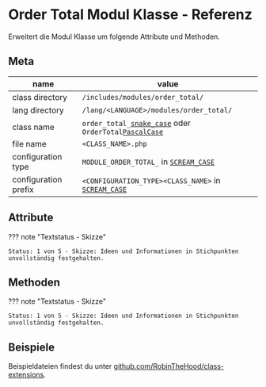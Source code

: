 # Order Total Modul Klasse - Referenz

Erweitert die Modul Klasse um folgende Attribute und Methoden.

## Meta

| name                 | value                                                              |
|----------------------|--------------------------------------------------------------------|
| class directory      | `/includes/modules/order_total/`                                   |
| lang directory       | `/lang/<LANGUAGE>/modules/order_total/`                            |
| class name           | `order_total_`[`snake_case`](#) oder `OrderTotal`[`PascalCase`](#) |
| file name            | `<CLASS_NAME>.php`                                                 |
| configuration type   | `MODULE_ORDER_TOTAL_` in [`SCREAM_CASE`](#)                        |
| configuration prefix | `<CONFIGURATION_TYPE><CLASS_NAME>` in [`SCREAM_CASE`](#)           |

## Attribute

??? note "Textstatus - Skizze"

    Status: 1 von 5 - Skizze: Ideen und Informationen in Stichpunkten unvollständig festgehalten.

## Methoden

??? note "Textstatus - Skizze"

    Status: 1 von 5 - Skizze: Ideen und Informationen in Stichpunkten unvollständig festgehalten.

## Beispiele

Beispieldateien findest du unter [github.com/RobinTheHood/class-extensions](https://github.com/RobinTheHood/class-extensions/blob/master/new_files/admin/includes/modules/system/).

